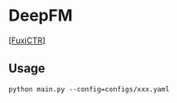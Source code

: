 

# DeepFM

[[FuxiCTR](https://github.com/reczoo/FuxiCTR/blob/main/model_zoo/DeepFM/DeepFM_torch/src/DeepFM.py)]


## Usage

    python main.py --config=configs/xxx.yaml